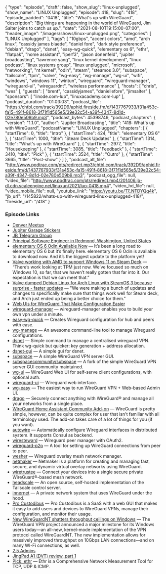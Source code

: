 {
  "type": "episode",
  "draft": false,
  "show_slug": "linux-unplugged",
  "show_name": "LINUX Unplugged",
  "episode": 418,
  "slug": "418",
  "episode_padded": "0418",
  "title": "What's up with WireGuard",
  "description": "Big things are happening in the world of WireGuard, Jim Salter joins to catch us up.",
  "date": "2021-08-10T19:15:00-07:00",
  "header_image": "/images/shows/linux-unplugged.png",
  "categories": [
    "LINUX Unplugged"
  ],
  "tags": [
    "10gbps",
    "accent colors",
    "amd",
    "arch linux",
    "cassidy james blaede",
    "daniel fore",
    "dark style preference",
    "debian",
    "drago",
    "dsnet",
    "easy-wg-quick",
    "elementary os 6",
    "ethr",
    "flatpak",
    "home assistant",
    "iperf3",
    "jason donenfeld",
    "jupiter broadcasting",
    "lawrence yang",
    "linux kernel development",
    "linux podcast",
    "linux systems group",
    "linux unplugged",
    "microsoft",
    "networking",
    "nt kernel",
    "odin",
    "steam",
    "steamos 3.0",
    "subspace",
    "tailscale",
    "tpm",
    "valve",
    "wg-easy",
    "wg-manage",
    "wg-ui",
    "wifi",
    "windows",
    "windows 11",
    "wintun",
    "wireguard",
    "wireguard-manager",
    "wireguard-ui",
    "wireguardnt",
    "wireless performance"
  ],
  "hosts": [
    "chris",
    "wes"
  ],
  "guests": [
    "brent",
    "cassidyjames",
    "daniellefore",
    "jimsalter"
  ],
  "sponsors": [
    "linode.com-lup",
    "linuxacademy.com-lup"
  ],
  "podcast_duration": "01:03:03",
  "podcast_file": "https://chtbl.com/track/392D9/aphid.fireside.fm/d/1437767933/f31a453c-fa15-491f-8618-3f71f1d565e5/39e32c54-a39f-4347-8d1d-02e780e509b9.mp3",
  "podcast_bytes": 45398749,
  "podcast_chapters": {
    "version": "1.1.0",
    "author": "Jupiter Broadcasting",
    "title": "418: What's up with WireGuard",
    "podcastName": "LINUX Unplugged",
    "chapters": [
      {
        "startTime": 0,
        "title": "Intro"
      },
      {
        "startTime": 424,
        "title": "elementary OS 6"
      },
      {
        "startTime": 1000,
        "title": "Steam Deck Updates"
      },
      {
        "startTime": 1314,
        "title": "What's up with WireGuard"
      },
      {
        "startTime": 2977,
        "title": "Housekeeping"
      },
      {
        "startTime": 3085,
        "title": "Feedback"
      },
      {
        "startTime": 3410,
        "title": "Pick"
      },
      {
        "startTime": 3524,
        "title": "Outro"
      },
      {
        "startTime": 3665,
        "title": "Post-show"
      }
    ]
  },
  "podcast_alt_file": "http://www.podtrac.com/pts/redirect.mp3/chtbl.com/track/392D9/aphid.fireside.fm/d/1437767933/f31a453c-fa15-491f-8618-3f71f1d565e5/39e32c54-a39f-4347-8d1d-02e780e509b9.mp3",
  "podcast_ogg_file": null,
  "video_file": "http://www.podtrac.com/pts/redirect.mp4/201406.jb-dl.cdn.scaleengine.net/linuxun/2021/lup-0418.mp4",
  "video_hd_file": null,
  "video_mobile_file": null,
  "youtube_link": "https://youtu.be/T7_NTDYQq4k",
  "jb_url": "/145822/whats-up-with-wireguard-linux-unplugged-418/",
  "fireside_url": "/418"
}


### Episode Links

  * [Denver Meetup](https://www.meetup.com/jupiterbroadcasting/events/278855088/ "Denver Meetup")
  * [Jupiter Garage Stickers](https://www.jupitergarage.com/category/stickers "Jupiter Garage Stickers")
  * [JB Telegram Group](http://jupiterbroadcasting.com/telegram "JB Telegram Group")
  * [Principal Software Engineer in Redmond, Washington, United States](https://careers.microsoft.com/us/en/job/1119786 "Principal Software Engineer in Redmond, Washington, United States")
  * [elementary OS 6 Odin Available Now](https://blog.elementary.io/elementary-os-6-odin-released/ "elementary OS 6 Odin Available Now") — It’s been a long road to elementary OS 6 but it’s finally here. elementary OS 6 Odin is available to download now. And it’s the biggest update to the platform yet!
  * [Valve working with AMD to support Windows 11 on Steam Deck](https://videocardz.com/newz/valve-working-with-amd-to-support-windows-11-on-steam-deck "Valve working with AMD to support Windows 11 on Steam Deck") — “There’s work looking at TPM just now. We’ve focused so much on Windows 10, so far, that we haven’t really gotten that far into it. Our expectation is that we can meet that.”
  * [Valve dumped Debian Linux for Arch Linux with SteamOS 3 because surprise - faster updates](https://www.gamingonlinux.com/2021/08/valve-dumped-debian-linux-for-arch-linux-with-steamos-3-because-surprise-faster-updates "Valve dumped Debian Linux for Arch Linux with SteamOS 3 because surprise - faster updates") — "We were making a bunch of updates and changes to specifically make sure that things work well for Steam deck, and Arch just ended up being a better choice for them."
  * [Web UIs for WireGuard That Make Configuration Easier](https://medium.com/swlh/web-uis-for-wireguard-that-make-configuration-easier-e104710fa7bd "Web UIs for WireGuard That Make Configuration Easier")
  * [wireguard-manager](https://github.com/complexorganizations/wireguard-manager "wireguard-manager") — wireguard-manager enables you to build your own vpn under a minute.
  * [easy-wg-quick](https://github.com/burghardt/easy-wg-quick "easy-wg-quick") — Creates Wireguard configuration for hub and peers with ease.
  * [wg-manage](https://github.com/ofcoursedude/wg-manage "wg-manage") — An awesome command-line tool to manage Wireguard configurations.
  * [dsnet](https://github.com/naggie/dsnet/ "dsnet") — Simple command to manage a centralised wireguard VPN. Think wg-quick but quicker: key generation + address allocation.
  * [dsnet-gui](https://github.com/botto/dsnet-gui "dsnet-gui") — A simple gui for dsnet.
  * [subspace](https://github.com/subspacecloud/subspace "subspace") — A simple WireGuard VPN server GUI.
  * [subspacecommunity/subspace](https://github.com/subspacecommunity/subspace "subspacecommunity/subspace") — A fork of the simple WireGuard VPN server GUI community maintained.
  * [wg-ui](https://github.com/EmbarkStudios/wg-ui "wg-ui") — WireGuard Web UI for self-serve client configurations, with optional auth.
  * [wireguard-ui](https://github.com/ngoduykhanh/wireguard-ui "wireguard-ui") — Wireguard web interface.
  * [wg-easy](https://github.com/WeeJeWel/wg-easy "wg-easy") — The easiest way to run WireGuard VPN + Web-based Admin UI.
  * [drago](https://github.com/seashell/drago "drago") — Securely connect anything with WireGuard® and manage all your networks from a single place.
  * [WireGuard Home Assistant Community Add-on](https://github.com/hassio-addons/addon-wireguard "WireGuard Home Assistant Community Add-on") — WireGuard is pretty simple, however, can be quite complex for user that isn't familiar with all terminology used. The add-on takes care of a lot of things for you (if you want).
  * [autowire](https://github.com/elghazal-a/autowire "autowire") — Automatically configure Wireguard interfaces in distributed system. It supports Consul as backend.
  * [wiresteward](https://github.com/utilitywarehouse/wiresteward "wiresteward") — Wireguard peer manager with OAuth2.
  * [wireguard-p2p](https://github.com/manuels/wireguard-p2p "wireguard-p2p") — A tool for setting up WireGuard connections from peer to peer.
  * [wesher](https://github.com/costela/wesher "wesher") — Wireguard overlay mesh network manager.
  * [netmaker](https://github.com/gravitl/netmaker "netmaker") — Netmaker is a platform for creating and managing fast, secure, and dynamic virtual overlay networks using WireGuard.
  * [wiretrustee](https://github.com/wiretrustee/wiretrustee "wiretrustee") — Connect your devices into a single secure private WireGuard®-based mesh network.
  * [headscale](https://github.com/juanfont/headscale "headscale") — An open source, self-hosted implementation of the Tailscale control server.
  * [innernet](https://github.com/tonarino/innernet "innernet") — A private network system that uses WireGuard under the hood.
  * [Pro Custodibus](https://www.procustodibus.com/features/ "Pro Custodibus") — Pro Custodibus is a SaaS with a web GUI that makes it easy to add users and devices to WireGuard VPNs, manage their configuration, and monitor their usage.
  * [New WireGuardNT shatters throughput ceilings on Windows](https://arstechnica.com/gadgets/2021/08/wireguard-goes-fully-windows-native-with-experimental-wireguardnt-driver/ "New WireGuardNT shatters throughput ceilings on Windows") — The WireGuard VPN project announced a major milestone for its Windows users today—an all-new, kernel-mode implementation of the VPN protocol called WireGuardNT. The new implementation allows for massively improved throughput on 10Gbps LAN connections—and on many WI-Fi connections, as well.
  * [2.5 Admins](https://2.5admins.com/ "2.5 Admins")
  * [JingPad A1 (DVT) review, part 1](https://tuxphones.com/jingos-linux-tablet-review-part-1/ "JingPad A1 \(DVT\) review, part 1")
  * [PIck: ethr](https://github.com/microsoft/ethr "PIck: ethr") — Ethr is a Comprehensive Network Measurement Tool for TCP, UDP & ICMP.


